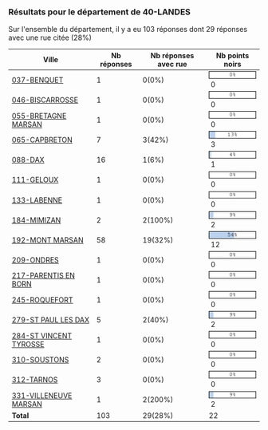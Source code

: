 ### Résultats pour le département de 40-LANDES

Sur l'ensemble du département, il y a eu 103 réponses dont 29 réponses avec une rue citée (28%)

| Ville | Nb réponses | Nb réponses avec rue | Nb points noirs |
|-------------|-------------|----------------------|-----------------|
|<a href='037-BENQUET.md'>037-BENQUET</a>|1|0(0%)|<img src="../../img/bar_0.gif" />&nbsp;0|
|<a href='046-BISCARROSSE.md'>046-BISCARROSSE</a>|1|0(0%)|<img src="../../img/bar_0.gif" />&nbsp;0|
|<a href='055-BRETAGNE MARSAN.md'>055-BRETAGNE MARSAN</a>|1|0(0%)|<img src="../../img/bar_0.gif" />&nbsp;0|
|<a href='065-CAPBRETON.md'>065-CAPBRETON</a>|7|3(42%)|<img src="../../img/bar_13.gif" />&nbsp;3|
|<a href='088-DAX.md'>088-DAX</a>|16|1(6%)|<img src="../../img/bar_4.gif" />&nbsp;1|
|<a href='111-GELOUX.md'>111-GELOUX</a>|1|0(0%)|<img src="../../img/bar_0.gif" />&nbsp;0|
|<a href='133-LABENNE.md'>133-LABENNE</a>|1|0(0%)|<img src="../../img/bar_0.gif" />&nbsp;0|
|<a href='184-MIMIZAN.md'>184-MIMIZAN</a>|2|2(100%)|<img src="../../img/bar_9.gif" />&nbsp;2|
|<a href='192-MONT MARSAN.md'>192-MONT MARSAN</a>|58|19(32%)|<img src="../../img/bar_54.gif" />&nbsp;12|
|<a href='209-ONDRES.md'>209-ONDRES</a>|1|0(0%)|<img src="../../img/bar_0.gif" />&nbsp;0|
|<a href='217-PARENTIS EN BORN.md'>217-PARENTIS EN BORN</a>|1|0(0%)|<img src="../../img/bar_0.gif" />&nbsp;0|
|<a href='245-ROQUEFORT.md'>245-ROQUEFORT</a>|1|0(0%)|<img src="../../img/bar_0.gif" />&nbsp;0|
|<a href='279-ST PAUL LES DAX.md'>279-ST PAUL LES DAX</a>|5|2(40%)|<img src="../../img/bar_9.gif" />&nbsp;2|
|<a href='284-ST VINCENT TYROSSE.md'>284-ST VINCENT TYROSSE</a>|1|0(0%)|<img src="../../img/bar_0.gif" />&nbsp;0|
|<a href='310-SOUSTONS.md'>310-SOUSTONS</a>|2|0(0%)|<img src="../../img/bar_0.gif" />&nbsp;0|
|<a href='312-TARNOS.md'>312-TARNOS</a>|3|0(0%)|<img src="../../img/bar_0.gif" />&nbsp;0|
|<a href='331-VILLENEUVE MARSAN.md'>331-VILLENEUVE MARSAN</a>|1|2(200%)|<img src="../../img/bar_9.gif" />&nbsp;2|
| **Total** |103|29(28%)|22|
